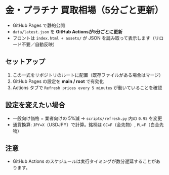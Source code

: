 
# 金・プラチナ 買取相場（5分ごと更新）

- GitHub Pages で静的公開
- `data/latest.json` を **GitHub Actionsが5分ごとに更新**
- フロントは `index.html + assets/` が JSON を読み取って表示します（リロード不要／自動反映）

## セットアップ
1. この一式をリポジトリのルートに配置（既存ファイルがある場合はマージ）
2. GitHub Pages の設定を **main / root** で有効化
3. Actions タブで `Refresh prices every 5 minutes` が動いていることを確認

## 設定を変えたい場合
- 一般向け価格 = 業者向けの 5%減 → `scripts/refresh.py` 内の `0.95` を変更
- 通貨換算: `JPY=X`（USDJPY）で計算。銘柄は `GC=F`（金先物）, `PL=F`（白金先物）

## 注意
- GitHub Actions のスケジュールは実行タイミングが数分遅延することがあります。
